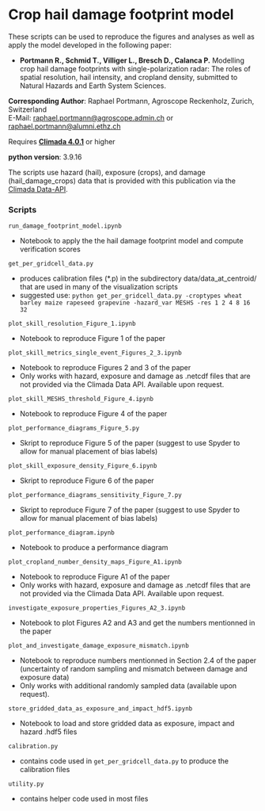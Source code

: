 # Crop hail damage footprint model
These scripts can be used to reproduce the figures and analyses as well as apply the model developed in the following paper:

- **Portmann R., Schmid T., Villiger L., Bresch D., Calanca P.** Modelling crop hail damage footprints with single-polarization radar: The roles of spatial resolution, hail intensity, and cropland density, submitted to Natural Hazards and Earth System Sciences.

**Corresponding Author**: 
Raphael Portmann, Agroscope Reckenholz, Zurich, Switzerland\
E-Mail: raphael.portmann@agroscope.admin.ch or raphael.portmann@alumni.ethz.ch

Requires [**Climada 4.0.1**](https://climada-python.readthedocs.io/en/v4.0.1/misc/README.html) or higher

**python version**: 3.9.16

The scripts use hazard (hail), exposure (crops), and damage (hail_damage_crops) data that is provided with this publication via the [Climada Data-API](https://climada.ethz.ch/data-types/).


### Scripts

`run_damage_footprint_model.ipynb`
   - Notebook to apply the the hail damage footprint model and compute verification scores


`get_per_gridcell_data.py`
   - produces calibration files (*.p) in the subdirectory data/data_at_centroid/ that are used in many of the visualization scripts
   - suggested use: `python get_per_gridcell_data.py -croptypes wheat barley maize rapeseed grapevine -hazard_var MESHS -res 1 2 4 8 16 32`
   
   
`plot_skill_resolution_Figure_1.ipynb`
   - Notebook to reproduce Figure 1 of the paper

`plot_skill_metrics_single_event_Figures_2_3.ipynb`
   - Notebook to reproduce Figures 2 and 3 of the paper
   - Only works with hazard, exposure and damage as .netcdf files that are not provided via the Climada Data API. Available upon request.

`plot_skill_MESHS_threshold_Figure_4.ipynb`
   - Notebook to reproduce Figure 4 of the paper

`plot_performance_diagrams_Figure_5.py`
   - Skript to reproduce Figure 5 of the paper (suggest to use Spyder to allow for manual placement of bias labels)

`plot_skill_exposure_density_Figure_6.ipynb`
   - Skript to reproduce Figure 6 of the paper

`plot_performance_diagrams_sensitivity_Figure_7.py`
   - Skript to reproduce Figure 7 of the paper (suggest to use Spyder to allow for manual placement of bias labels)

`plot_performance_diagram.ipynb`
   - Notebook to produce a performance diagram

`plot_cropland_number_density_maps_Figure_A1.ipynb`
   - Notebook to reproduce Figure A1 of the paper 
   - Only works with hazard, exposure and damage as .netcdf files that are not provided via the Climada Data API. Available upon request.

`investigate_exposure_properties_Figures_A2_3.ipynb`
   - Notebook to plot Figures A2 and A3 and get the numbers mentionned in the paper

`plot_and_investigate_damage_exposure_mismatch.ipynb`
   - Notebook to reproduce numbers mentionned in Section 2.4 of the paper (uncertainty of random sampling and mismatch between damage and exposure data)
   - Only works with additional randomly sampled data (available upon request).

`store_gridded_data_as_exposure_and_impact_hdf5.ipynb`
   - Notebook to load and store gridded data as exposure, impact and hazard .hdf5 files

`calibration.py`
   - contains code used in `get_per_gridcell_data.py` to produce the calibration files

`utility.py`
   - contains helper code used in most files

